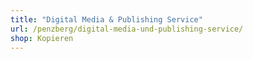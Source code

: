 ```yaml
---
title: "Digital Media & Publishing Service"
url: /penzberg/digital-media-und-publishing-service/
shop: Kopieren
---
```

